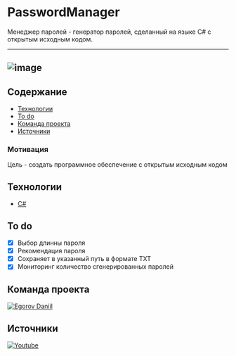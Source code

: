 # PasswordManager

Менеджер паролей - генератор паролей, сделанный на языке C# с открытым исходным кодом.

---
![image](https://user-images.githubusercontent.com/74517083/224509783-b8a9471e-5b84-499c-be64-60f34bdf4d49.png)
---

## Содержание
- [Технологии](#технологии)
- [To do](#to-do)
- [Команда проекта](#команда-проекта)
- [Источники](#источники)

### Мотивация
Цель - создать программное обеспечение с открытым исходным кодом

## Технологии
- [С#](https://www.google.com/url?sa=t&rct=j&q=&esrc=s&source=web&cd=&cad=rja&uact=8&ved=2ahUKEwjjo-Gp9LX_AhXIlosKHUczAw8QFnoECAoQAQ&url=https%3A%2F%2Flearn.microsoft.com%2Fru-ru%2Fdotnet%2Fcsharp%2F&usg=AOvVaw3HdWXu3XtZTS0gNtv1WTk6)

## To do
- [x] Выбор длинны пароля
- [x] Рекомендация пароля
- [x] Сохраняет в указанный путь в формате TXT
- [x] Мониторинг количество сгенерированных паролей

## Команда проекта
[![Egorov Daniil](https://img.shields.io/badge/-Daniil%20Egorov-black?logo=GitHub)](https://github.com/klondike0x)

## Источники
[![Youtube](https://img.shields.io/badge/-Youtube-informational?color=white&logo=Youtube&logoColor=red)](https://youtube.com/playlist?list=PL05SB3rBbUsraqiEUeS70RKhVAu97nGeb)
